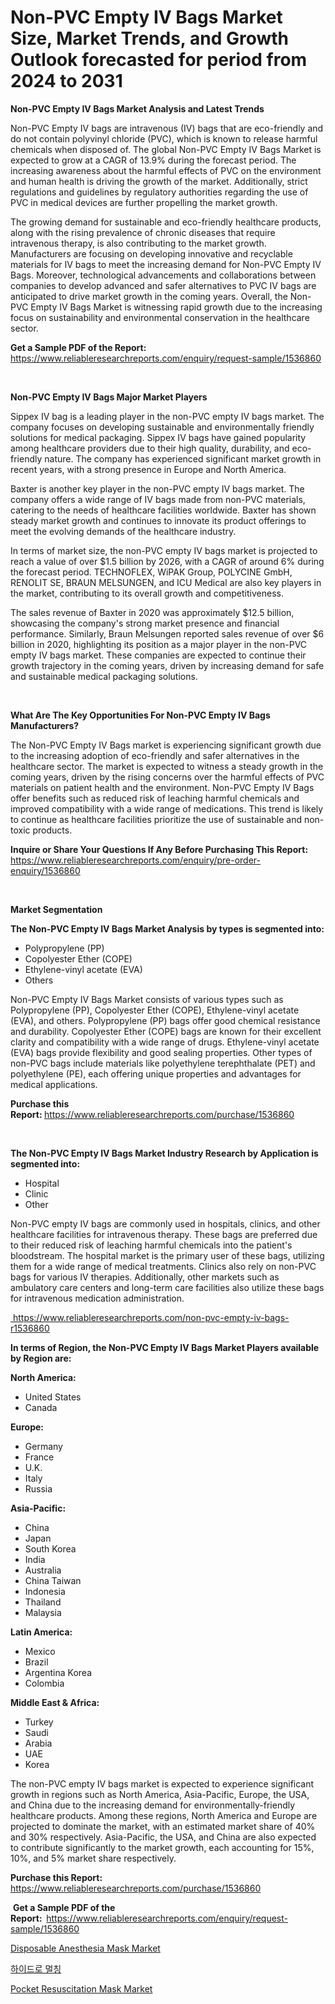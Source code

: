 <p><h1>Non-PVC Empty IV Bags Market Size, Market Trends, and Growth Outlook forecasted for period from 2024 to 2031</h1></p><p><strong>Non-PVC Empty IV Bags Market Analysis and Latest Trends</strong></p>
<p><p>Non-PVC Empty IV bags are intravenous (IV) bags that are eco-friendly and do not contain polyvinyl chloride (PVC), which is known to release harmful chemicals when disposed of. The global Non-PVC Empty IV Bags Market is expected to grow at a CAGR of 13.9% during the forecast period. The increasing awareness about the harmful effects of PVC on the environment and human health is driving the growth of the market. Additionally, strict regulations and guidelines by regulatory authorities regarding the use of PVC in medical devices are further propelling the market growth.</p><p>The growing demand for sustainable and eco-friendly healthcare products, along with the rising prevalence of chronic diseases that require intravenous therapy, is also contributing to the market growth. Manufacturers are focusing on developing innovative and recyclable materials for IV bags to meet the increasing demand for Non-PVC Empty IV Bags. Moreover, technological advancements and collaborations between companies to develop advanced and safer alternatives to PVC IV bags are anticipated to drive market growth in the coming years. Overall, the Non-PVC Empty IV Bags Market is witnessing rapid growth due to the increasing focus on sustainability and environmental conservation in the healthcare sector.</p></p>
<p><strong>Get a Sample PDF of the Report:&nbsp;</strong> <a href="https://www.reliableresearchreports.com/enquiry/request-sample/1536860">https://www.reliableresearchreports.com/enquiry/request-sample/1536860</a></p>
<p>&nbsp;</p>
<p><strong>Non-PVC Empty IV Bags Major Market Players</strong></p>
<p><p>Sippex IV bag is a leading player in the non-PVC empty IV bags market. The company focuses on developing sustainable and environmentally friendly solutions for medical packaging. Sippex IV bags have gained popularity among healthcare providers due to their high quality, durability, and eco-friendly nature. The company has experienced significant market growth in recent years, with a strong presence in Europe and North America.</p><p>Baxter is another key player in the non-PVC empty IV bags market. The company offers a wide range of IV bags made from non-PVC materials, catering to the needs of healthcare facilities worldwide. Baxter has shown steady market growth and continues to innovate its product offerings to meet the evolving demands of the healthcare industry.</p><p>In terms of market size, the non-PVC empty IV bags market is projected to reach a value of over $1.5 billion by 2026, with a CAGR of around 6% during the forecast period. TECHNOFLEX, WiPAK Group, POLYCINE GmbH, RENOLIT SE, BRAUN MELSUNGEN, and ICU Medical are also key players in the market, contributing to its overall growth and competitiveness.</p><p>The sales revenue of Baxter in 2020 was approximately $12.5 billion, showcasing the company's strong market presence and financial performance. Similarly, Braun Melsungen reported sales revenue of over $6 billion in 2020, highlighting its position as a major player in the non-PVC empty IV bags market. These companies are expected to continue their growth trajectory in the coming years, driven by increasing demand for safe and sustainable medical packaging solutions.</p></p>
<p>&nbsp;</p>
<p><strong>What Are The Key Opportunities For Non-PVC Empty IV Bags Manufacturers?</strong></p>
<p><p>The Non-PVC Empty IV Bags market is experiencing significant growth due to the increasing adoption of eco-friendly and safer alternatives in the healthcare sector. The market is expected to witness a steady growth in the coming years, driven by the rising concerns over the harmful effects of PVC materials on patient health and the environment. Non-PVC Empty IV Bags offer benefits such as reduced risk of leaching harmful chemicals and improved compatibility with a wide range of medications. This trend is likely to continue as healthcare facilities prioritize the use of sustainable and non-toxic products.</p></p>
<p><strong>Inquire or Share Your Questions If Any Before Purchasing This Report:</strong> <a href="https://www.reliableresearchreports.com/enquiry/pre-order-enquiry/1536860">https://www.reliableresearchreports.com/enquiry/pre-order-enquiry/1536860</a></p>
<p>&nbsp;</p>
<p><strong>Market Segmentation</strong></p>
<p><strong>The Non-PVC Empty IV Bags Market Analysis by types is segmented into:</strong></p>
<p><ul><li>Polypropylene (PP)</li><li>Copolyester Ether (COPE)</li><li>Ethylene-vinyl acetate (EVA)</li><li>Others</li></ul></p>
<p><p>Non-PVC Empty IV Bags Market consists of various types such as Polypropylene (PP), Copolyester Ether (COPE), Ethylene-vinyl acetate (EVA), and others. Polypropylene (PP) bags offer good chemical resistance and durability. Copolyester Ether (COPE) bags are known for their excellent clarity and compatibility with a wide range of drugs. Ethylene-vinyl acetate (EVA) bags provide flexibility and good sealing properties. Other types of non-PVC bags include materials like polyethylene terephthalate (PET) and polyethylene (PE), each offering unique properties and advantages for medical applications.</p></p>
<p><strong>Purchase this Report:&nbsp;</strong><a href="https://www.reliableresearchreports.com/purchase/1536860">https://www.reliableresearchreports.com/purchase/1536860</a></p>
<p>&nbsp;</p>
<p><strong>The Non-PVC Empty IV Bags Market Industry Research by Application is segmented into:</strong></p>
<p><ul><li>Hospital</li><li>Clinic</li><li>Other</li></ul></p>
<p><p>Non-PVC empty IV bags are commonly used in hospitals, clinics, and other healthcare facilities for intravenous therapy. These bags are preferred due to their reduced risk of leaching harmful chemicals into the patient's bloodstream. The hospital market is the primary user of these bags, utilizing them for a wide range of medical treatments. Clinics also rely on non-PVC bags for various IV therapies. Additionally, other markets such as ambulatory care centers and long-term care facilities also utilize these bags for intravenous medication administration.</p></p>
<p><a href="https://www.reliableresearchreports.com/non-pvc-empty-iv-bags-r1536860">&nbsp;https://www.reliableresearchreports.com/non-pvc-empty-iv-bags-r1536860</a></p>
<p><strong>In terms of Region, the Non-PVC Empty IV Bags Market Players available by Region are:</strong></p>
<p>
    <p> <strong> North America: </strong>
        <ul>
            <li>United States</li>
            <li>Canada</li>
        </ul>
        </p> 
    <p> <strong> Europe: </strong>
        <ul>
            <li>Germany</li>
            <li>France</li>
            <li>U.K.</li>
            <li>Italy</li>
            <li>Russia</li>
        </ul>
        </p> 
    <p> <strong> Asia-Pacific: </strong>
        <ul>
            <li>China</li>
            <li>Japan</li>
            <li>South Korea</li>
            <li>India</li>
            <li>Australia</li>
            <li>China Taiwan</li>
            <li>Indonesia</li>
            <li>Thailand</li>
            <li>Malaysia</li>
        </ul>
        </p> 
    <p> <strong> Latin America: </strong>
        <ul>
            <li>Mexico</li>
            <li>Brazil</li>
            <li>Argentina Korea</li>
            <li>Colombia</li>
        </ul>
        </p> 
    <p> <strong> Middle East & Africa: </strong>
        <ul>
            <li>Turkey</li>
            <li>Saudi</li>
            <li>Arabia</li>
            <li>UAE</li>
            <li>Korea</li>
        </ul>
    </p>
    </p>
<p><p>The non-PVC empty IV bags market is expected to experience significant growth in regions such as North America, Asia-Pacific, Europe, the USA, and China due to the increasing demand for environmentally-friendly healthcare products. Among these regions, North America and Europe are projected to dominate the market, with an estimated market share of 40% and 30% respectively. Asia-Pacific, the USA, and China are also expected to contribute significantly to the market growth, each accounting for 15%, 10%, and 5% market share respectively.</p></p>
<p><strong>Purchase this Report: </strong><a href="https://www.reliableresearchreports.com/purchase/1536860">https://www.reliableresearchreports.com/purchase/1536860</a></p>
<p>&nbsp;<strong>Get a Sample PDF of the Report:&nbsp;&nbsp;</strong><a href="https://www.reliableresearchreports.com/enquiry/request-sample/1536860">https://www.reliableresearchreports.com/enquiry/request-sample/1536860</a></p>
<p><strong></strong></p>
<p><p><a href="https://github.com/prosalinda88/Market-Research-Report-List-4/blob/main/disposable-anesthesia-mask-market.md">Disposable Anesthesia Mask Market</a></p><p><a href="https://github.com/durgin521/Market-Research-Report-List-1/blob/main/933838746632.md">하이드로 멀칭</a></p><p><a href="https://github.com/globismark/Market-Research-Report-List-3/blob/main/pocket-resuscitation-mask-market.md">Pocket Resuscitation Mask Market</a></p></p>